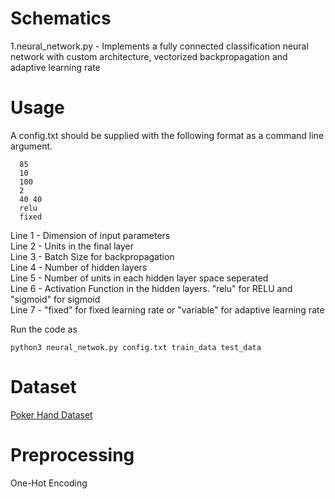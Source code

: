# Schematics

1.neural_network.py - Implements a fully connected classification neural network with custom architecture, vectorized backpropagation and adaptive learning rate 

# Usage 

A config.txt should be supplied with the following format as a command line argument.

      85
      10
      100
      2
      40 40
      relu
      fixed

Line 1 - Dimension of input parameters  
Line 2 - Units in the final layer  
Line 3 - Batch Size for backpropagation  
Line 4 - Number of hidden layers  
Line 5 - Number of units in each hidden layer space seperated  
Line 6 - Activation Function in the hidden layers. "relu" for RELU and "sigmoid" for sigmoid  
Line 7 - "fixed" for fixed learning rate or "variable" for adaptive learning rate  

Run the code as  
    
    python3 neural_netwok.py config.txt train_data test_data

# Dataset 

[Poker Hand Dataset](https://archive.ics.uci.edu/ml/datasets/Poker+Hand)

# Preprocessing 

One-Hot Encoding
